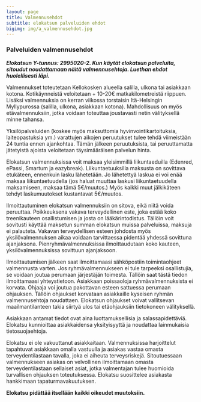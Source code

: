 ```yaml
---
layout: page
title: Valmennusehdot
subtitle: elokatsun palveluiden ehdot
bigimg: img/a_valmennusehdot.jpg
---
```


### Palveluiden valmennusehdot

***Elokatsun Y-tunnus: 2995020-2. Kun käytät elokatsun palveluita, sitoudut noudattamaan näitä valmennusehtoja. Luethan ehdot huolellisesti läpi.***

Valmennukset toteutetaan Kellokosken alueella salilla, ulkona tai asiakkaan kotona. Kotikäynneistä veloitetaan + 10-20€ matkakilometreistä riippuen. Lisäksi valmennuksia on kerran viikossa torstaisin Itä-Helsingin Myllypurossa (salilla, ulkona, asiakkaan kotona). Mahdollisuus on myös etävalmennuksiin, jotka voidaan toteuttaa joustavasti netin välityksellä minne tahansa.

Yksilöpalveluiden (koskee myös maksuttomia hyvinvointikartoituksia, laiteopastuksia ym.) varattujen aikojen peruutukset tulee tehdä viimeistään 24 tuntia ennen ajankohtaa. Tämän jälkeen peruutuksista, tai peruuttamatta jätetyistä ajoista veloitetaan täysimääräisen palvelun hinta.

Elokatsun valmennuksissa voit maksaa yleisimmillä liikuntaeduilla (Edenred, ePassi, Smartum ja eazybreak). Liikuntaetuuksilla maksusta on sovittava etukäteen, ennenkuin lasku lähetetään. Jo lähetettyä laskua ei voi enää maksaa liikuntaetuudella (jos haluat muuttaa laskusi liikuntaetuudella maksamiseen, maksaa tämä 5€/muutos.) Myös kaikki muut jälkikäteen tehdyt laskumuutokset kustantavat 5€/muutos.

Ilmoittautuminen elokatsun valmennuksiin on sitova, eikä niitä voida peruuttaa. Poikkeuksena vakava terveydellinen este, joka estää koko treenikauteen osallistumisen ja josta on lääkärintodistus. Tällöin voit sovitusti käyttää maksetun summan elokatsun muissa palveluissa, maksuja ei palauteta. Vakavan terveydellisen esteen johdosta myös yksilövalmennuksen aikaa voidaan tarvittaessa pidentää yhdessä sovittuna ajanjaksona. Pienryhmävalmennuksissa ilmoittaudutaan koko kauteen, yksilövalmennuksissa sovittuun ajanjaksoon.

Ilmoittautumisen jälkeen saat ilmoittamaasi sähköpostiin toimintaohjeet valmennusta varten. Jos ryhmävalmennukseen ei tule tarpeeksi osallistujia, se voidaan joutua perumaan järjestäjän toimesta. Tällöin saat tästä tiedon ilmoittamaasi yhteystietoon. Asiakkaan poissaoloja ryhmävalmennuksista ei korvata. Ohjaaja voi joutua pakottavan esteen sattuessa perumaan ohjauksen. Tällöin ohjaukset korvataan asiakkaille kyseisen ryhmän valmennusehtoja noudattaen. Elokatsun ohjaukset voivat vallitsevan maailmantilanteen takia siirtyä ulos tai etäohjauksiin tietokoneen välityksellä.

Asiakkaan antamat tiedot ovat aina luottamuksellisia ja salassapidettäviä. Elokatsu kunnioittaa asiakkaidensa yksityisyyttä ja noudattaa lainmukaisia tietosuojaehtoja.

Elokatsu ei ole vakuuttanut asiakkaitaan. Valmennuksissa harjoittelut tapahtuvat asiakkaan omalla vastuulla ja asiakas vastaa omasta terveydentilastaan tavalla, joka ei aiheuta terveysriskejä. Sitoutuessaan valmennukseen asiakas on velvollinen ilmoittamaan omasta terveydentilastaan sellaiset asiat, jotka valmentajan tulee huomioida turvallisen ohjauksen toteutuksessa. Elokatsu suosittelee asiakasta hankkimaan tapaturmavakuutuksen.

**Elokatsu pidättää itsellään kaikki oikeudet muutoksiin.**